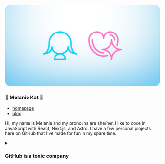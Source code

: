 ![melkat icon + girlfriend technology icons in a header image](https://github.com/ZicklePop/ZicklePop/blob/main/header.png?raw=true)

### 🌸 Melanie Kat 🌸

- [homepage](https://melaniekat.com)
- [blog](https://melkat.blog)

Hi, my name is Melanie and my pronouns are she/her. I like to code in JavaScript with React, Next.js, and Astro. I have a few personal projects here on GitHub that I've made for fun in my spare time.


<details>
<summary>

### GitHub is a toxic company

</summary>

- GitHub has a long history of gender discrimination 
    - [Influential developer leaves GitHub alleging gender harassment, March 15th 2014](https://www.theverge.com/2014/3/15/5512462/github-developer-leaves-alleging-gender-harassment)
    - ['Queen of GitHub' who quit over gender harassment offers details of alleged bullying, March 16th 2014](https://www.theverge.com/2014/3/16/5514356/queen-of-github-details-alleged-gender-harassment)
    - [GitHub co-founder resigns after investigation into harassment claims, April 21st 2014](https://www.theverge.com/2014/4/21/5637282/co-founder-is-out-at-github-after-investigation-into-harassment-claims-horvath-tom-preston-warner)
    - [Github apologizes for vagueness, reveals new details about sexism investigation, April 28th 2014](https://www.theverge.com/2014/4/28/5662174/github-apologizes-for-vagueness-reveals-new-details-about-sexism)
- GitHub provides services for concentration camps which puts children in cages
    - [Tell Microsoft to drop ICE as a client or lose us as GitHub users, 2018](https://github.com/selfagency/microsoft-drop-ice)
    - [GitHub will keep selling software to ICE, leaked email says, October 9th 2019](https://www.theverge.com/2019/10/9/20906213/github-ice-microsoft-software-email-contract-immigration-nonprofit-donation)
- GitHub acquires all of NPM except for all 5 black engineers. 
    - ["Spoiler alert: npm went from having 4 black engineers to zero. ALL BLACK ENGINEERS were laid off by Microsoft @github. Sit on that one for a minute." Amal Hussein @nomadtechie, June 28th, 2020](https://twitter.com/nomadtechie/status/1277371525700694016)
    - ["Sorry - I fudged the math on this one. It was 5 BLACK ENGINEERS. If you include me. I was an engineering manager at the time." Amal Hussein
@nomadtechie, June 28th, 2020](https://twitter.com/nomadtechie/status/1277387153258004480)
- GitHub has fired a Jewish employee for saying there were nazis at the January 6th 2021 nazi terrorist attack in D.C.
    - [GitHub Fired a Jewish Employee For Warning That 'Nazis' Were Among the US Capitol Rioters, January 12th 2021](https://gizmodo.com/github-fired-a-jewish-employee-for-warning-that-nazis-1846047140)
- GitHub has been protecting an outspoken antisemitic employee since 2014
    - [GitHub still won’t explain if it fired someone for saying ‘Nazi,’ and employees are pissed, January 15th 2021](https://www.theverge.com/2021/1/15/22232766/github-employees-protest-jewish-employee-firing-warn-nazi)
    - ["The guy on the left still works at GitHub. The guy on the right was fired :/" Zoë Schiffer @ZoeSchiffer, January 15th, 2021](https://web.archive.org/web/20210115191518/https://twitter.com/ZoeSchiffer/status/1350159432282357760)

</details>
